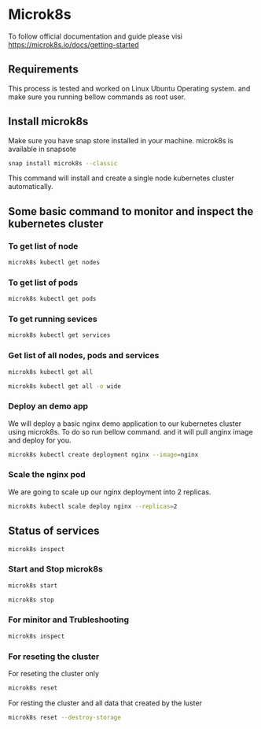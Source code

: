# Microk8s

To follow official documentation and guide please visi <https://microk8s.io/docs/getting-started>

## Requirements

This process is tested and worked on Linux Ubuntu Operating system. and make sure you running bellow commands as root user.

## Install microk8s

Make sure you have snap store installed in your machine. microk8s is available in snapsote

```bash
snap install microk8s --classic
```

This command will install and create a single node kubernetes cluster automatically.

## Some basic command to monitor and inspect the kubernetes cluster

### To get list of node

```bash
microk8s kubectl get nodes
```

### To get list of pods

```bash
microk8s kubectl get pods
```

### To get running sevices

```bash
microk8s kubectl get services
```

### Get list of all nodes, pods and services

```bash
microk8s kubectl get all
```

```bash
microk8s kubectl get all -o wide
```

### Deploy an demo app

We will deploy a basic nginx demo application to our kubernetes cluster using microk8s. To do so run bellow command. and it will pull anginx image and deploy for you.

```bash
microk8s kubectl create deployment nginx --image=nginx
```

### Scale the nginx pod

We are going to scale up our nginx deployment into 2 replicas.

```bash
microk8s kubectl scale deploy nginx --replicas=2
```

## Status of services

```bash
microk8s inspect
```

### Start and Stop microk8s

```bash
microk8s start

microk8s stop
```

### For minitor and Trubleshooting

```bash
microk8s inspect
```

### For reseting the cluster

For reseting the cluster only

```bash
microk8s reset
```

For resting the cluster and all data that created by the luster

```bash
microk8s reset --destroy-storage
```